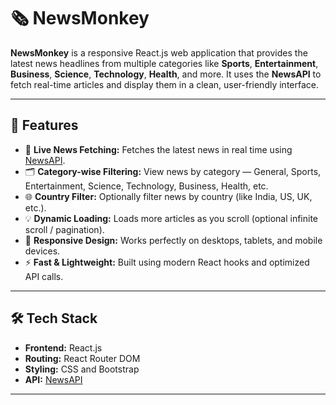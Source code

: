 # 🗞️ NewsMonkey  

**NewsMonkey** is a responsive React.js web application that provides the latest news headlines from multiple categories like **Sports**, **Entertainment**, **Business**, **Science**, **Technology**, **Health**, and more. It uses the **NewsAPI** to fetch real-time articles and display them in a clean, user-friendly interface.  

---

## 🚀 Features  

- 📰 **Live News Fetching:** Fetches the latest news in real time using [NewsAPI](https://newsapi.org/).  
- 🗂️ **Category-wise Filtering:** View news by category — General, Sports, Entertainment, Science, Technology, Business, Health, etc.  
- 🌐 **Country Filter:** Optionally filter news by country (like India, US, UK, etc.).  
- 💡 **Dynamic Loading:** Loads more articles as you scroll (optional infinite scroll / pagination).  
- 🧭 **Responsive Design:** Works perfectly on desktops, tablets, and mobile devices.  
- ⚡ **Fast & Lightweight:** Built using modern React hooks and optimized API calls.  

---

## 🛠️ Tech Stack  

- **Frontend:** React.js  
- **Routing:** React Router DOM  
- **Styling:** CSS and Bootstrap  
- **API:** [NewsAPI](https://newsapi.org/)  

---

